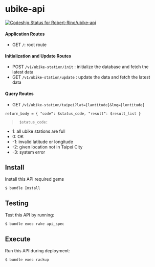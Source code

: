 # ubike-api
[ ![Codeship Status for Robert-Rino/ubike-api](https://app.codeship.com/projects/d46a3910-07f2-0135-7721-4ec6dc541603/status?branch=master)](https://app.codeship.com/projects/214211)

#### Application Routes

- GET `/`: root route

#### Initialization and Update Routes
- POST  `/v1/ubike-station/init` : initialize the database and fetch the latest data
- GET  `/v1/ubike-station/update` : update the data and fetch the latest data

#### Query Routes

- GET `/v1/ubike-station/taipei?lat=[lantitude]&lng=[lontitude]`

`return_body = {
  "code": $status_code,
  "result": $result_list
  }`

>` $status_code:`
- 1: all ubike stations are full
- 0: OK
- -1: invalid latitude or longitude
- -2: given location not in Taipei City
- -3: system error

## Install

Install this API required gems

```
$ bundle Install
```

## Testing

Test this API by running:

```
$ bundle exec rake api_spec
```

## Execute
Run this API during deployment:

```
$ bundle exec rackup
```
